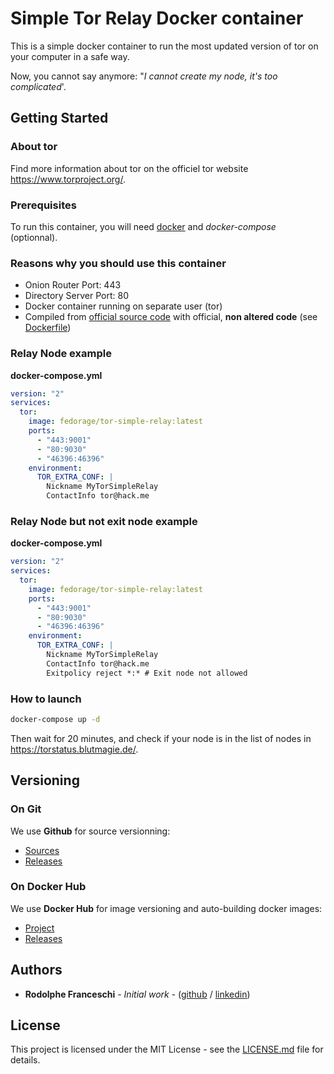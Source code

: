 # Simple Tor Relay Docker container
This is a simple docker container to run the most updated version of tor on your computer in a safe way.

Now, you cannot say anymore: "*I cannot create my node, it's too complicated*'.

## Getting Started

### About tor
Find more information about tor on the officiel tor website https://www.torproject.org/.

### Prerequisites
To run this container, you will need [docker](https://www.docker.com/) and *docker-compose* (optionnal).

### Reasons why you should use this container
- Onion Router Port: 443
- Directory Server Port: 80
- Docker container running on separate user (tor)
- Compiled from [official source code](https://www.torproject.org/download/tor/) with official, **non altered code** (see [Dockerfile](https://hub.docker.com/r/fedorage/tor-simple-relay/dockerfile))

### Relay Node example
**docker-compose.yml**
```yml
version: "2"
services:
  tor:
    image: fedorage/tor-simple-relay:latest
    ports:
      - "443:9001"
      - "80:9030"
      - "46396:46396"
    environment:
      TOR_EXTRA_CONF: |
        Nickname MyTorSimpleRelay
        ContactInfo tor@hack.me
```

### Relay Node but not exit node example
**docker-compose.yml**
```yml
version: "2"
services:
  tor:
    image: fedorage/tor-simple-relay:latest
    ports:
      - "443:9001"
      - "80:9030"
      - "46396:46396"
    environment:
      TOR_EXTRA_CONF: |
        Nickname MyTorSimpleRelay
        ContactInfo tor@hack.me
        Exitpolicy reject *:* # Exit node not allowed
```

### How to launch
```bash
docker-compose up -d
```

Then wait for 20 minutes, and check if your node is in the list of nodes in https://torstatus.blutmagie.de/.

## Versioning 
### On Git
We use **Github** for source versionning:
- [Sources](https://github.com/rofra/docker-tor-simple-relay/)
- [Releases](https://github.com/rofra/docker-tor-simple-relay/releases)

### On Docker Hub
We use **Docker Hub** for image versioning and auto-building docker images:
- [Project](https://hub.docker.com/r/fedorage/docker-tor-simple-relay)
- [Releases](https://hub.docker.com/r/fedorage/docker-tor-simple-relay/tags)

## Authors
* **Rodolphe Franceschi** - *Initial work* - ([github](https://github.com/rofra) / [linkedin](https://www.linkedin.com/in/rodolphe-franceschi-2a47b636/))

## License
This project is licensed under the MIT License - see the [LICENSE.md](LICENSE.md) file for details.